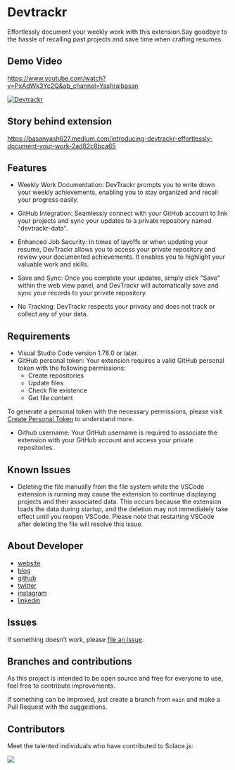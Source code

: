 # Devtrackr

Effortlessly document your weekly work with this extension.Say goodbye to the hassle of recalling past projects and save time when crafting resumes.

## Demo Video

https://www.youtube.com/watch?v=PxAdWk3Yc2Q&ab_channel=Yashrajbasan

[![Devtrackr](https://img.youtube.com/vi/PxAdWk3Yc2Q/0.jpg)](https://www.youtube.com/watch?v=PxAdWk3Yc2Q&ab_channel=Yashrajbasan)

## Story behind extension

https://basanyash627.medium.com/introducing-devtrackr-effortlessly-document-your-work-2ad82c8bca65

## Features

- Weekly Work Documentation: DevTrackr prompts you to write down your weekly achievements, enabling you to stay organized and recall your progress easily.

- GitHub Integration: Seamlessly connect with your GitHub account to link your projects and sync your updates to a private repository named "devtrackr-data".

- Enhanced Job Security: In times of layoffs or when updating your resume, DevTrackr allows you to access your private repository and review your documented achievements. It enables you to highlight your valuable work and skills.

- Save and Sync: Once you complete your updates, simply click "Save" within the web view panel, and DevTrackr will automatically save and sync your records to your private repository.

- No Tracking: DevTrackr respects your privacy and does not track or collect any of your data.

## Requirements

- Visual Studio Code version 1.78.0 or later.
- GitHub personal token: Your extension requires a valid GitHub personal token with the following permissions:
  - Create repositories
  - Update files
  - Check file existence
  - Get file content

To generate a personal token with the necessary permissions, please visit [Create Personal Token](https://docs.github.com/en/enterprise-server@3.4/authentication/keeping-your-account-and-data-secure/managing-your-personal-access-tokens) to understand more.

- Github username: Your GitHub username is required to associate the extension with your GitHub account and access your private repositories.

## Known Issues

- Deleting the file manually from the file system while the VSCode extension is running may cause the extension to continue displaying projects and their associated data. This occurs because the extension loads the data during startup, and the deletion may not immediately take effect until you reopen VSCode. Please note that restarting VSCode after deleting the file will resolve this issue.

## About Developer

- [website](https://yashrajb.github.io)
- [blog](https://medium.com/@basanyash627)
- [github](https://github.com/yashrajb)
- [twitter](https://twitter.com/yashrajbasan2)
- [instagram](https://www.instagram.com/yashraj.dev/)
- [linkedin](https://www.linkedin.com/in/yashraj-basan-11b915157/)

## Issues

If something doesn’t work, please [file an issue](https://github.com/yashrajb/devtrackr-vscode-extension/issues/new).

## Branches and contributions

As this project is intended to be open source and free for everyone to use, feel free to contribute improvements.

If something can be improved, just create a branch from `main` and make a Pull Request with the suggestions.


## Contributors

Meet the talented individuals who have contributed to Solace.js:  


<a href="https://github.com/yashrajb/devtrackr-vscode-extension/graphs/contributors">
  <img src="https://contrib.rocks/image?repo=yashrajb/devtrackr-vscode-extension" />
</a>
